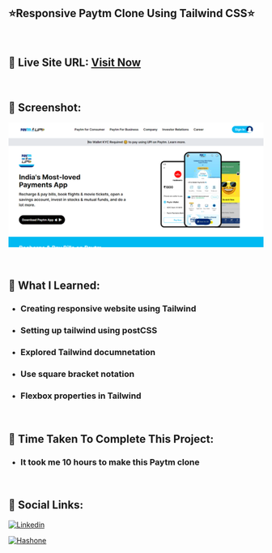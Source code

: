 ## ⭐Responsive Paytm Clone Using Tailwind CSS⭐

<br>

## 📌 Live Site URL: <a href="https://paytmclonetailwind.netlify.app">**Visit Now**</a>

<br>

## 📌 Screenshot:

![project1](./assets/paytm.png)

<br>

## 📌 What I Learned:

- ### Creating responsive website using Tailwind
- ### Setting up tailwind using postCSS
- ### Explored Tailwind documnetation
- ### Use square bracket notation
- ### Flexbox properties in Tailwind

<br>

## 📌 Time Taken To Complete This Project:

- ### It took me 10 hours to make this Paytm clone

<br>

## 📌 Social Links:

[![Linkedin](https://img.shields.io/badge/LinkedIn-0077B5?style=for-the-badge&logo=linkedin&logoColor=white)](https://www.linkedin.com/in/nikhilkhetan17/)

[![Hashone](https://img.shields.io/badge/Hashnode-2962FF?style=for-the-badge&logo=hashnode&logoColor=white)](https://nikhilkhetan.hashnode.dev/)
